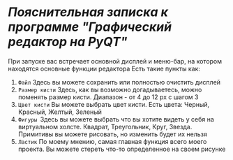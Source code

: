 # _**Пояснительная записка к программе "Графический редактор на PyQT"**_

При запуске вас встречает основной дисплей и меню-бар, на котором находятся основные функции редактора
Есть такие пункты как:
1) `Файл` Здесь вы можете сохранить или полностью очистить дисплей
2) `Размер кисти` Здесь, как вы возможно догадываетесь, можно поменять размер кисти. Диапазон - от 4 до 12 px с шагом 3
3) `Цвет кисти` Вы можете выбрать цвет кисти. Есть цвета: Черный, Красный, Желтый, Зеленый
4) `Фигуры `Здесь вы можете выбрать что вы хотите видеть у себя на виртуальном холсте. Квадрат, Треугольник, Круг, Звезда. Примитивы вы можете рисовать, но изменить будет их нельзя
5) `Ластик` По моему мнению, самая главная функция всего моего проекта. Вы можете стереть что-то определенное на своем рисунке
